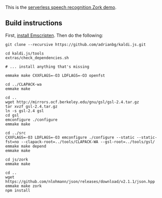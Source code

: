This is the [serverless speech recognition Zork demo](https://patter.io/2017/10/20/serverless-speech-recognition-with-webassembly.html).

## Build instructions

First, [install Emscripten](https://kripken.github.io/emscripten-site/docs/getting_started/downloads.html). Then do the following:

```
git clone --recursive https://github.com/adrianbg/kaldi.js.git

cd kaldi.js/tools
extras/check_dependencies.sh

# ... install anything that's missing

emmake make CXXFLAGS=-O3 LDFLAGS=-O3 openfst

cd ../CLAPACK-wa
emmake make

cd ..
wget http://mirrors.ocf.berkeley.edu/gnu/gsl/gsl-2.4.tar.gz
tar xvzf gsl-2.4.tar.gz
ln -s gsl-2.4 gsl
cd gsl
emconfigure ./configure
emmake make

cd ../src
CXXFLAGS=-O3 LDFLAGS=-O3 emconfigure ./configure --static --static-fst=no --clapack-root=../tools/CLAPACK-WA --gsl-root=../tools/gsl/
emmake make depend
emmake make

cd js/zork
emmake make

cd ..
wget https://github.com/nlohmann/json/releases/download/v2.1.1/json.hpp
emmake make zork
npm install
```
